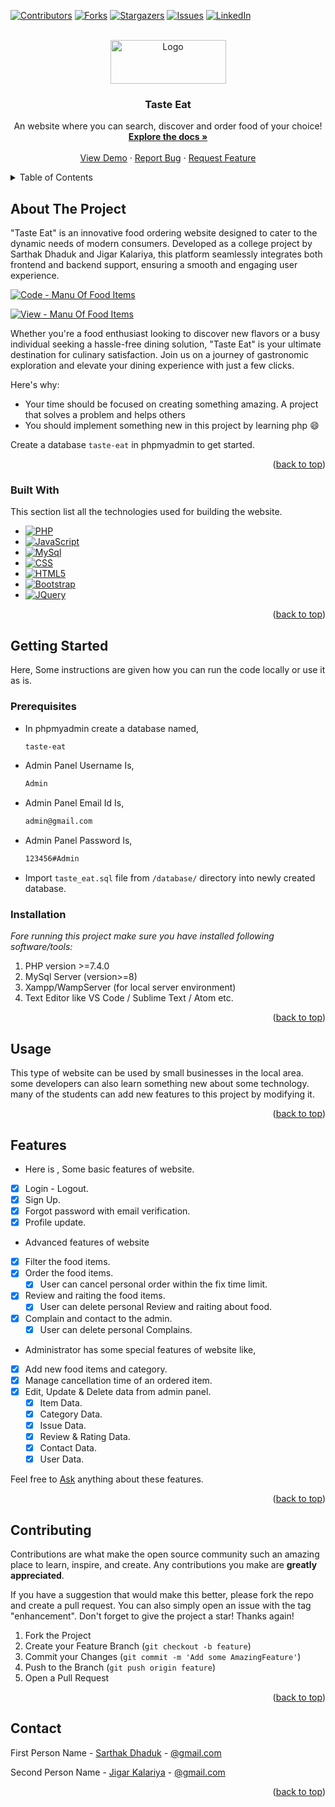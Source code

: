 <a name="readme-top"></a>

[![Contributors][contributors-shield]][contributors-url]
[![Forks][forks-shield]][forks-url]
[![Stargazers][stars-shield]][stars-url]
[![Issues][issues-shield]][issues-url]
[![LinkedIn][linkedin-shield]][linkedin-url]



<!-- PROJECT LOGO -->
<br />
<div align="center">
  <a href="https://github.com/sarthak-dhaduk/Taste-Eat">
    <img src="assets/img/logo2.png" alt="Logo" width="185" height="70">
  </a>

  <h3 align="center">Taste Eat</h3>

  <p align="center">
    An website where you can search, discover and order food of your choice!
    <br />
    <a href="https://github.com/sarthak-dhaduk/Taste-Eat"><strong>Explore the docs »</strong></a>
    <br />
    <br />
    <a href="https://taste-eat.free.nf/">View Demo</a>
    ·
    <a href="https://github.com/sarthak-dhaduk/Taste-Eat/issues/new?labels=bug&template=bug-report---.md">Report Bug</a>
    ·
    <a href="https://github.com/sarthak-dhaduk/Taste-Eat/issues/new?labels=enhancement&template=feature-request---.md">Request Feature</a>
  </p>
</div>



<!-- TABLE OF CONTENTS -->
<details>
  <summary>Table of Contents</summary>
  <ol>
    <li>
      <a href="#about-the-project">About The Project</a>
      <ul>
        <li><a href="#built-with">Built With</a></li>
      </ul>
    </li>
    <li>
      <a href="#getting-started">Getting Started</a>
      <ul>
        <li><a href="#prerequisites">Prerequisites</a></li>
        <li><a href="#installation">Installation</a></li>
      </ul>
    </li>
    <li><a href="#usage">Usage</a></li>
    <li><a href="#Features">Features</a></li>
    <li><a href="#contributing">Contributing</a></li>
    <li><a href="#contact">Contact</a></li>
  </ol>
</details>



<!-- ABOUT THE PROJECT -->
## About The Project

"Taste Eat" is an innovative food ordering website designed to cater to the dynamic needs of modern consumers. Developed as a college project by Sarthak Dhaduk and Jigar Kalariya, this platform seamlessly integrates both frontend and backend support, ensuring a smooth and engaging user experience.


[![Code - Manu Of Food Items][product-screenshot]]()

[![View - Manu Of Food Items][product-screenshot-2]]()


Whether you're a food enthusiast looking to discover new flavors or a busy individual seeking a hassle-free dining solution, "Taste Eat" is your ultimate destination for culinary satisfaction. Join us on a journey of gastronomic exploration and elevate your dining experience with just a few clicks.

Here's why:
* Your time should be focused on creating something amazing. A project that solves a problem and helps others
* You should implement something new in this project by learning php :smile:

Create a database `taste-eat` in phpmyadmin to get started.

<p align="right">(<a href="#readme-top">back to top</a>)</p>



### Built With

This section list all the technologies used for building the website.

* [![PHP][PHP]][PHP-url]
* [![JavaScript][JavaScript]][JavaScript-url]
* [![MySql][MySql]][MySql-url]
* [![CSS][CSS]][CSS-url]
* [![HTML5][HTML5]][HTML5-url]
* [![Bootstrap][Bootstrap.com]][Bootstrap-url]
* [![JQuery][JQuery.com]][JQuery-url]

<p align="right">(<a href="#readme-top">back to top</a>)</p>



<!-- GETTING STARTED -->
## Getting Started

Here, Some instructions are given how you can run the code locally or use it as is.

### Prerequisites

* In phpmyadmin create a database named,
  ```sh
  taste-eat
  ```

* Admin Panel Username Is,
  ```sh
  Admin
  ```

* Admin Panel Email Id Is,
  ```sh
  admin@gmail.com
  ```

* Admin Panel Password Is,
  ```sh
  123456#Admin
  ```

* Import `taste_eat.sql` file from `/database/` directory into newly created database.

### Installation

_Fore running  this project make sure you have installed following software/tools:_

1. PHP version >=7.4.0
2. MySql Server (version>=8)
3. Xampp/WampServer (for local server environment)
4. Text Editor like VS Code / Sublime Text / Atom etc.

<p align="right">(<a href="#readme-top">back to top</a>)</p>



<!-- USAGE EXAMPLES -->
## Usage

This type of website can be used by small businesses in the local area. some developers can also learn something new about some technology. many of the students can add new features to this project by modifying it.


<p align="right">(<a href="#readme-top">back to top</a>)</p>



<!-- ROADMAP -->
## Features

* Here is , Some basic features of website.

- [x] Login - Logout.
- [x] Sign Up.
- [x] Forgot password with email verification.
- [x] Profile update.

* Advanced features of website

- [x] Filter the food items.
- [x] Order the food items.
  - [x] User can cancel personal order within the fix time limit.
- [x] Review and raiting the food items.
  - [x] User can delete personal Review and raiting about food.
- [x] Complain and contact to the admin.
  - [x] User can delete personal Complains.

* Administrator has some special features of website like,

- [x] Add new food items and category.
- [x] Manage cancellation time of an ordered item.
- [x] Edit, Update & Delete data from admin panel.
    - [x] Item Data.
    - [x] Category Data.
    - [x] Issue Data.
    - [x] Review & Rating Data.
    - [x] Contact Data.
    - [x] User Data.

Feel free  to [Ask](https://github.com/sarthak-dhaduk/Taste-Eat/issues/new?labels=question&template=feature-request---.md) anything about these features.

<p align="right">(<a href="#readme-top">back to top</a>)</p>



<!-- CONTRIBUTING -->
## Contributing

Contributions are what make the open source community such an amazing place to learn, inspire, and create. Any contributions you make are **greatly appreciated**.

If you have a suggestion that would make this better, please fork the repo and create a pull request. You can also simply open an issue with the tag "enhancement".
Don't forget to give the project a star! Thanks again!

1. Fork the Project
2. Create your Feature Branch (`git checkout -b feature`)
3. Commit your Changes (`git commit -m 'Add some AmazingFeature'`)
4. Push to the Branch (`git push origin feature`)
5. Open a Pull Request

<p align="right">(<a href="#readme-top">back to top</a>)</p>



<!-- CONTACT -->
## Contact

First Person Name - [Sarthak Dhaduk](mailto:sarthakdhaduk1111@gmail.com) - [@gmail.com](mailto:sarthakdhaduk1111@gmail.com)

Second Person Name - [Jigar Kalariya](mailto:jigarkalariya123@gmail.com) - [@gmail.com](mailto:jigarkalariya123@gmail.com)

<p align="right">(<a href="#readme-top">back to top</a>)</p>



<!-- MARKDOWN LINKS & IMAGES -->
<!-- https://www.markdownguide.org/basic-syntax/#reference-style-links -->
[contributors-shield]: https://img.shields.io/github/contributors/sarthak-dhaduk/Taste-Eat.svg?style=for-the-badge
[contributors-url]: https://github.com/sarthak-dhaduk/Taste-Eat/graphs/contributors
[forks-shield]: https://img.shields.io/github/forks/sarthak-dhaduk/Taste-Eat.svg?style=for-the-badge
[forks-url]: https://github.com/sarthak-dhaduk/Taste-Eat/network/members
[stars-shield]: https://img.shields.io/github/stars/sarthak-dhaduk/Taste-Eat.svg?style=for-the-badge
[stars-url]: https://github.com/sarthak-dhaduk/Taste-Eat/stargazers
[issues-shield]: https://img.shields.io/github/issues/sarthak-dhaduk/Taste-Eat.svg?style=for-the-badge
[issues-url]: https://github.com/sarthak-dhaduk/Taste-Eat/issues
[linkedin-shield]: https://img.shields.io/badge/-LinkedIn-black.svg?style=for-the-badge&logo=linkedin&colorB=555
[linkedin-url]: https://linkedin.com/in/sarthak-dhaduk

[product-screenshot]: assets/img/ss1.png
[product-screenshot-2]: assets/img/ss2.png

[PHP]: https://img.shields.io/badge/php-000000?style=for-the-badge&logo=php&logoColor=purple
[PHP-url]: https://www.php.net/
[JavaScript]: https://img.shields.io/badge/javascript-fcdc00?style=for-the-badge&logo=javascript&logoColor=black
[JavaScript-url]: https://www.javascript.com/
[MySql]: https://img.shields.io/badge/mysql-35495E?style=for-the-badge&logo=mysql&logoColor=4FC08D
[MySql-url]: https://www.mysql.com/
[CSS]: https://img.shields.io/badge/css-blue?style=for-the-badge&logo=csslogoColor=white
[CSS-url]: https://www.w3.org/
[HTML5]: https://img.shields.io/badge/html5-FF2D20?style=for-the-badge&logo=html5&logoColor=white
[HTML5-url]: https://www.w3.org/
[Bootstrap.com]: https://img.shields.io/badge/Bootstrap-563D7C?style=for-the-badge&logo=bootstrap&logoColor=white
[Bootstrap-url]: https://getbootstrap.com
[JQuery.com]: https://img.shields.io/badge/jQuery-0769AD?style=for-the-badge&logo=jquery&logoColor=white
[JQuery-url]: https://jquery.com 
